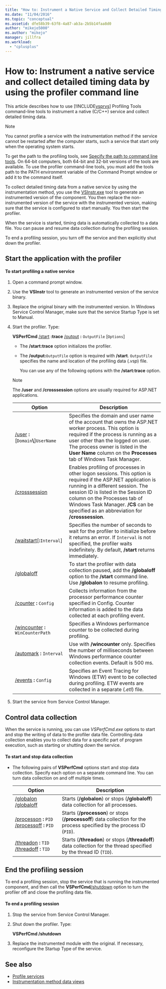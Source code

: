 ```yaml
---
title: "How to: Instrument a Native Service and Collect Detailed Timing Data by Using the Profiler Command Line | Microsoft Docs"
ms.date: "11/04/2016"
ms.topic: "conceptual"
ms.assetid: dfe58b39-63f8-4a87-ab3a-2b5b14faa8d0
author: "mikejo5000"
ms.author: "mikejo"
manager: jillfra
ms.workload:
  - "cplusplus"
---
```

# How to: Instrument a native service and collect detailed timing data by using the profiler command line
This article describes how to use [!INCLUDE[vsprvs](../code-quality/includes/vsprvs_md.md)] Profiling Tools command-line tools to instrument a native (C/C++) service and collect detailed timing data.

> [!NOTE]
>  You cannot profile a service with the instrumentation method if the service cannot be restarted after the computer starts, such a service that start only when the operating system starts.
>
>  To get the path to the profiling tools, see [Specify the path to command line tools](../profiling/specifying-the-path-to-profiling-tools-command-line-tools.md). On 64-bit computers, both 64-bit and 32-bit versions of the tools are available. To use the profiler command-line tools, you must add the tools path to the PATH environment variable of the Command Prompt window or add it to the command itself.

 To collect detailed timing data from a native service by using the instrumentation method, you use the [VSInstr.exe](../profiling/vsinstr.md) tool to generate an instrumented version of the component. You then replace the non-instrumented version of the service with the instrumented version, making sure that the service is configured to start manually. You then start the profiler.

 When the service is started, timing data is automatically collected to a data file. You can pause and resume data collection during the profiling session.

 To end a profiling session, you turn off the service and then explicitly shut down the profiler.

## Start the application with the profiler

#### To start profiling a native service

1. Open a command prompt window.

2. Use the **VSInstr** tool to generate an instrumented version of the service binary.

3. Replace the original binary with the instrumented version. In Windows Service Control Manager, make sure that the service Startup Type is set to Manual.

4. Start the profiler. Type:

    **VSPerfCmd** [/start](../profiling/start.md) **:trace**  [/output](../profiling/output.md) **:** `OutputFile` [`Options`]

   - The **/start:trace** option initializes the profiler.

   - The **/output:**`OutputFile` option is required with **/start**. `OutputFile` specifies the name and location of the profiling data (.*vsp*) file.

     You can use any of the following options with the **/start:trace** option.

   > [!NOTE]
   >  The **/user** and **/crosssession** options are usually required for ASP.NET applications.

   | Option | Description |
   | - | - |
   | [/user](../profiling/user-vsperfcmd.md) **:**[`Domain`**\\**]`UserName` | Specifies the domain and user name of the account that owns the ASP.NET worker process. This option is required if the process is running as a user other than the logged on user. The process owner is listed in the **User Name** column on the **Processes** tab of Windows Task Manager. |
   | [/crosssession](../profiling/crosssession.md) | Enables profiling of processes in other logon sessions. This option is required if the ASP.NET application is running in a different session. The session ID is listed in the Session ID column on the Processes tab of Windows Task Manager. **/CS** can be specified as an abbreviation for **/crosssession**. |
   | [/waitstart](../profiling/waitstart.md)[**:**`Interval`] | Specifies the number of seconds to wait for the profiler to initialize before it returns an error. If `Interval` is not specified, the profiler waits indefinitely. By default, **/start** returns immediately. |
   | [/globaloff](../profiling/globalon-and-globaloff.md) | To start the profiler with data collection paused, add the **/globaloff** option to the **/start** command line. Use **/globalon** to resume profiling. |
   | [/counter](../profiling/counter.md) **:** `Config` | Collects information from the processor performance counter specified in Config. Counter information is added to the data collected at each profiling event. |
   | [/wincounter](../profiling/wincounter.md) **:** `WinCounterPath` | Specifies a Windows performance counter to be collected during profiling. |
   | [/automark](../profiling/automark.md) **:** `Interval` | Use with **/wincounter** only. Specifies the number of milliseconds between Windows performance counter collection events. Default is 500 ms. |
   | [/events](../profiling/events-vsperfcmd.md) **:** `Config` | Specifies an Event Tracing for Windows (ETW) event to be collected during profiling. ETW events are collected in a separate (.*etl*) file. |

5. Start the service from Service Control Manager.

## Control data collection
 When the service is running, you can use *VSPerfCmd.exe* options to start and stop the writing of data to the profiler data file. Controlling data collection enables you to collect data for a specific part of program execution, such as starting or shutting down the service.

#### To start and stop data collection

- The following pairs of **VSPerfCmd** options start and stop data collection. Specify each option on a separate command line. You can turn data collection on and off multiple times.

    |Option|Description|
    |------------|-----------------|
    |[/globalon /globaloff](../profiling/globalon-and-globaloff.md)|Starts (**/globalon**) or stops (**/globaloff**) data collection for all processes.|
    |[/processon](../profiling/processon-and-processoff.md) **:** `PID` [/processoff](../profiling/processon-and-processoff.md) **:** `PID`|Starts (**/processon**) or stops (**/processoff**) data collection for the process specified by the process ID (`PID`).|
    |[/threadon](../profiling/threadon-and-threadoff.md) **:** `TID` [/threadoff](../profiling/threadon-and-threadoff.md) **:** `TID`|Starts (**/threadon**) or stops (**/threadoff**) data collection for the thread specified by the thread ID (`TID`).|

## End the profiling session
 To end a profiling session, stop the service that is running the instrumented component, and then call the **VSPerfCmd**[/shutdown](../profiling/shutdown.md) option to turn the profiler off and close the profiling data file.

#### To end a profiling session

1. Stop the service from Service Control Manager.

2. Shut down the profiler. Type:

     **VSPerfCmd /shutdown**

3. Replace the instrumented module with the original. If necessary, reconfigure the Startup Type of the service.

## See also
- [Profile services](../profiling/command-line-profiling-of-services.md)
- [Instrumentation method data views](../profiling/instrumentation-method-data-views.md)